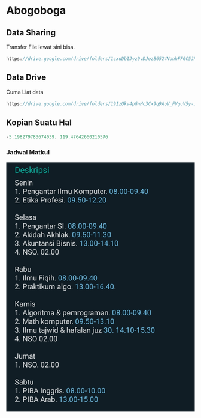 # Abogoboga

## Data Sharing
Transfer File lewat sini bisa.
```ts
https://drive.google.com/drive/folders/1cxuDbIJyz9vDJozB6524NonhFFGC5JHG?usp=sharing
```

## Data Drive
Cuma Liat data 
```ts
https://drive.google.com/drive/folders/19IzOkv4pGnHc3Cx9q9AoV_FVguV5y-Jj?usp=sharing
```

## Kopian Suatu Hal

```ts
-5.198279783674039, 119.47642660210576
```

### Jadwal Matkul
![screenshot](/image/jadwal.jpg)
